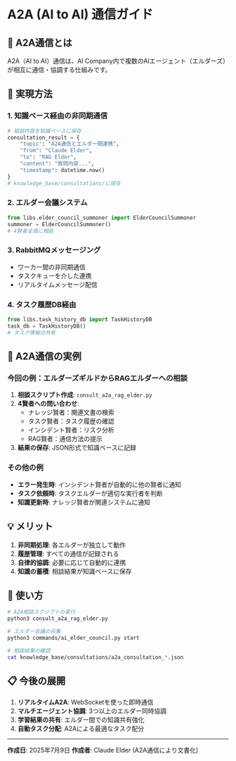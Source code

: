 # A2A (AI to AI) 通信ガイド

## 🤖 A2A通信とは

A2A（AI to AI）通信は、AI Company内で複数のAIエージェント（エルダーズ）が相互に通信・協調する仕組みです。

## 📡 実現方法

### 1. **知識ベース経由の非同期通信**
```python
# 相談内容を知識ベースに保存
consultation_result = {
    "topic": "A2A通信とエルダー間連携",
    "from": "Claude Elder",
    "to": "RAG Elder",
    "content": "質問内容...",
    "timestamp": datetime.now()
}
# knowledge_base/consultations/に保存
```

### 2. **エルダー会議システム**
```python
from libs.elder_council_summoner import ElderCouncilSummoner
summoner = ElderCouncilSummoner()
# 4賢者全員に相談
```

### 3. **RabbitMQメッセージング**
- ワーカー間の非同期通信
- タスクキューを介した連携
- リアルタイムメッセージ配信

### 4. **タスク履歴DB経由**
```python
from libs.task_history_db import TaskHistoryDB
task_db = TaskHistoryDB()
# タスク情報の共有
```

## 🎯 A2A通信の実例

### 今回の例：エルダーズギルドからRAGエルダーへの相談
1. **相談スクリプト作成**: `consult_a2a_rag_elder.py`
2. **4賢者への問い合わせ**:
   - ナレッジ賢者：関連文書の検索
   - タスク賢者：タスク履歴の確認
   - インシデント賢者：リスク分析
   - RAG賢者：通信方法の提示
3. **結果の保存**: JSON形式で知識ベースに記録

### その他の例
- **エラー発生時**: インシデント賢者が自動的に他の賢者に通知
- **タスク依頼時**: タスクエルダーが適切な実行者を判断
- **知識更新時**: ナレッジ賢者が関連システムに通知

## 💡 メリット

1. **非同期処理**: 各エルダーが独立して動作
2. **履歴管理**: すべての通信が記録される
3. **自律的協調**: 必要に応じて自動的に連携
4. **知識の蓄積**: 相談結果が知識ベースに保存

## 🚀 使い方

```bash
# A2A相談スクリプトの実行
python3 consult_a2a_rag_elder.py

# エルダー会議の召集
python3 commands/ai_elder_council.py start

# 相談結果の確認
cat knowledge_base/consultations/a2a_consultation_*.json
```

## 📋 今後の展開

1. **リアルタイムA2A**: WebSocketを使った即時通信
2. **マルチエージェント協調**: 3つ以上のエルダー同時協調
3. **学習結果の共有**: エルダー間での知識共有強化
4. **自動タスク分配**: A2Aによる最適なタスク配分

---
**作成日**: 2025年7月9日
**作成者**: Claude Elder (A2A通信により文書化)